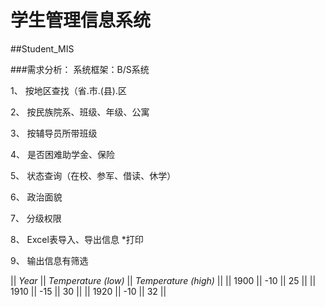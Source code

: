 学生管理信息系统 
===========
##Student_MIS

###需求分析： 
    系统框架：B/S系统  

1、	按地区查找（省.市.(县).区

2、	按民族院系、班级、年级、公寓

3、	按辅导员所带班级   

4、	是否困难助学金、保险   

5、	状态查询（在校、参军、借读、休学）  

6、	政治面貌  

7、	分级权限   

8、	Excel表导入、导出信息 *打印   

9、	输出信息有筛选  

|| *Year* || *Temperature (low)* || *Temperature (high)* ||
|| 1900 || -10 || 25 ||
|| 1910 || -15 || 30 ||
|| 1920 || -10 || 32 ||
